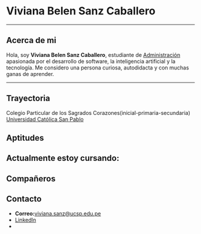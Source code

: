 # Viviana Belen Sanz Caballero

---

## Acerca de mi

Hola, soy **Viviana Belen Sanz Caballero**, estudiante de <a href="https://ucsp.edu.pe/carreras/administracion-negocios/" target="_blank">Administración</a>
 apasionada por el desarrollo de software, la inteligencia artificial y la tecnología. Me considero una persona curiosa, autodidacta y con muchas ganas de aprender.

---

## Trayectoria 
Colegio Particular de los Sagrados Corazones(inicial-primaria-secundaria)
<a href="https://ucsp.edu.pe/" target="_blank">Universidad Católica San Pablo</a>

## Aptitudes
## Actualmente estoy cursando:
## Compañeros

## Contacto

- **Correo:**<a href="mailto:viviana.sanz@ucsp.edu.pe">viviana.sanz@ucsp.edu.pe</a>
- <a href="https://www.linkedin.com/in/ecuadrosv/" target="_blank">LinkedIn</a>
- 
